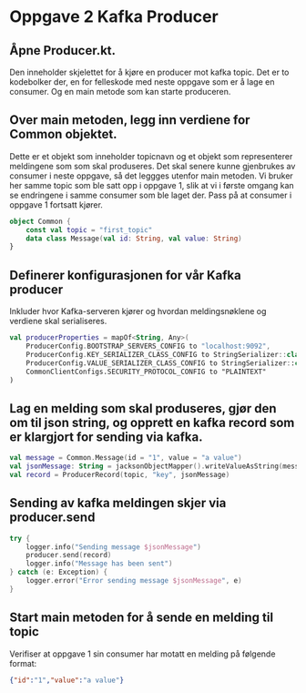 # Oppgave 2 Kafka Producer

## Åpne Producer.kt.
Den inneholder skjelettet for å kjøre en producer mot kafka topic. Det er to kodebolker der, en for felleskode med neste oppgave som er å lage en consumer.
Og en main metode som kan starte produceren.

## Over main metoden, legg inn verdiene for Common objektet.
Dette er et objekt som inneholder topicnavn og et objekt som representerer meldingene som som skal produseres.
Det skal senere kunne gjenbrukes av consumer i neste oppgave, så det leggges utenfor main metoden.
Vi bruker her samme topic som ble satt opp i oppgave 1, slik at vi i første omgang kan se endringene i samme consumer som ble laget der.
Pass på at consumer i oppgave 1 fortsatt kjører.
```kotlin
object Common {
    const val topic = "first_topic"
    data class Message(val id: String, val value: String)
}
```

## Definerer konfigurasjonen for vår Kafka producer
Inkluder hvor Kafka-serveren kjører og hvordan meldingsnøklene og verdiene skal serialiseres.
```kotlin
val producerProperties = mapOf<String, Any>(
    ProducerConfig.BOOTSTRAP_SERVERS_CONFIG to "localhost:9092",
    ProducerConfig.KEY_SERIALIZER_CLASS_CONFIG to StringSerializer::class.java.name,
    ProducerConfig.VALUE_SERIALIZER_CLASS_CONFIG to StringSerializer::class.java.name,
    CommonClientConfigs.SECURITY_PROTOCOL_CONFIG to "PLAINTEXT"
)
```

## Lag en melding som skal produseres, gjør den om til json string, og opprett en kafka record som er klargjort for sending via kafka.

```kotlin
val message = Common.Message(id = "1", value = "a value")
val jsonMessage: String = jacksonObjectMapper().writeValueAsString(message)
val record = ProducerRecord(topic, "key", jsonMessage)
```

## Sending av kafka meldingen skjer via producer.send
```kotlin 
try {
    logger.info("Sending message $jsonMessage")
    producer.send(record)
    logger.info("Message has been sent")
} catch (e: Exception) {
    logger.error("Error sending message $jsonMessage", e)
}
```

## Start main metoden for å sende en melding til topic
Verifiser at oppgave 1 sin consumer har motatt en melding på følgende format:
```json
{"id":"1","value":"a value"}
```
